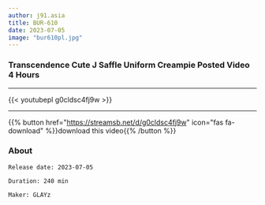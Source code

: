 ```yaml
---
author: j91.asia
title: BUR-610
date: 2023-07-05
image: "bur610pl.jpg"
---
```


### Transcendence Cute J Saffle Uniform Creampie Posted Video 4 Hours
___

{{< youtubepl g0cldsc4fj9w >}}
___

{{% button href="https://streamsb.net/d/g0cldsc4fj9w" icon="fas fa-download" %}}download this video{{% /button %}}
### About

`Release date: 2023-07-05`

`Duration: 240 min`

`Maker:	GLAYz`